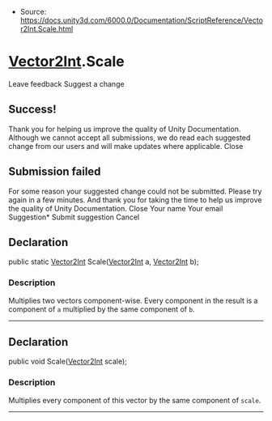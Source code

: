 * Source: https://docs.unity3d.com/6000.0/Documentation/ScriptReference/Vector2Int.Scale.html

#  [Vector2Int](https://docs.unity3d.com/6000.0/Documentation/ScriptReference/Vector2Int.html).Scale
Leave feedback
Suggest a change
## Success!
Thank you for helping us improve the quality of Unity Documentation. Although we cannot accept all submissions, we do read each suggested change from our users and will make updates where applicable.
Close
## Submission failed
For some reason your suggested change could not be submitted. Please <a>try again</a> in a few minutes. And thank you for taking the time to help us improve the quality of Unity Documentation.
Close
Your name Your email Suggestion* Submit suggestion
Cancel
## Declaration
public static [Vector2Int](https://docs.unity3d.com/6000.0/Documentation/ScriptReference/Vector2Int.html) Scale([Vector2Int](https://docs.unity3d.com/6000.0/Documentation/ScriptReference/Vector2Int.html) a, [Vector2Int](https://docs.unity3d.com/6000.0/Documentation/ScriptReference/Vector2Int.html) b); 
### Description
Multiplies two vectors component-wise.
Every component in the result is a component of `a` multiplied by the same component of `b`.
* * *
## Declaration
public void Scale([Vector2Int](https://docs.unity3d.com/6000.0/Documentation/ScriptReference/Vector2Int.html) scale); 
### Description
Multiplies every component of this vector by the same component of `scale`.
* * *
